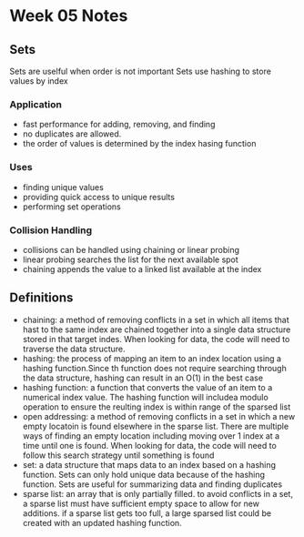 # Week 05 Notes

## Sets

Sets are uselful when order is not important
Sets use hashing to store values by index

### Application

- fast performance for adding, removing, and finding
- no duplicates are allowed.
- the order of values is determined by the index hasing function

### Uses

- finding unique values
- providing quick access to unique results
- performing set operations

### Collision Handling

- collisions can be handled using chaining or linear probing
- linear probing searches the list for the next available spot
- chaining appends the value to a linked list available at the index

## Definitions

- chaining: a method of removing conflicts in a set in which all items that hast to the same index are chained together into a single data structure stored in that target indes. When looking for data, the code will need to traverse the data structure.
- hashing: the process of mapping an item to an index location using a hashing function.Since th function does not require searching through the data structure, hashing can result in an O(1) in the best case
- hashing function: a function that converts the value of an item to a numerical index value. The hashing function will includea modulo operation to ensure the reulting index is within range of the sparsed list
- open addressing: a method of removing conflicts in a set in which a new empty locatoin is found elsewhere in the sparse list. There are multiple ways of finding an empty location including moving over 1 index at a time until one is found. When looking for data, the code will need to follow this search strategy until something is found
- set: a data structure that maps data to an index based on a hashing function. Sets can only hold unique data because of the hashing function. Sets are useful for summarizing data and finding duplicates
- sparse list: an array that is only partially filled. to avoid conflicts in a set, a sparse list must have sufficient empty space to allow for new additions. if a sparse list gets too full, a large sparsed list could be created with an updated hashing function.
